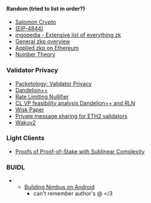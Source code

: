 #### Random (tried to list in order?)
- [Salomon Crypto](https://twitter.com/SalomonCrypto/)
- [(EIP-4844)](https://ethresear.ch/t/arithmetic-hash-based-alternatives-to-kzg-for-proto-danksharding-eip-4844/)
- [ingopedia - Extensive list of everything zk](https://github.com/ingonyama-zk/ingopedia)
- [General zkp overview](https://zkp.science/)
- [Applied zkp on Ethereum](https://appliedzkp.org/)
- [Number Theory](https://explained-from-first-principles.com/number-theory/)


### Validator Privacy
- [Packetology: Validator Privacy](https://ethresear.ch/t/packetology-validator-privacy/7547)
- [Dandelion++](https://arxiv.org/pdf/1805.11060.pdf)
- [Rate Limiting Nullifier](https://medium.com/privacy-scaling-explorations/rate-limiting-nullifier-a-spam-protection-mechanism-for-anonymous-environments-bbe4006a57d)
- [CL VP feasibility analysis Dandelion++ and RLN](https://www.notion.so/Ethereum-consensus-layer-validator-privacy-and-feasibility-analysis-using-Dandelion-and-RLN-4674432febdc43979a67f043961442e6)
- [Wisk Paper](https://ethresear.ch/t/whisk-a-practical-shuffle-based-ssle-protocol-for-ethereum/11763)
- [Private message sharing for ETH2 validators](https://ethresear.ch/t/private-message-sharing-for-eth2-validators/10664)
- [Wakuv2](https://rfc.vac.dev/spec/17/)

### Light Clients
- [Proofs of Proof-of-Stake with Sublinear Complexity](https://arxiv.org/abs/2209.08673)

### BUIDL
- - [Building Nimbus on Android](https://our.status.im/building-nimbus-on-android/)
	- can't remember author's @ </3